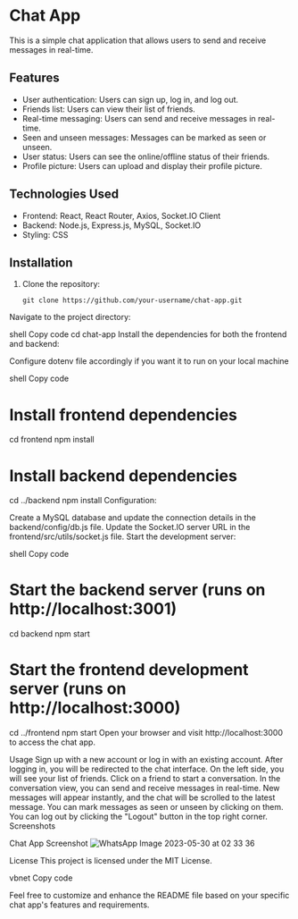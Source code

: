 # Chat App

This is a simple chat application that allows users to send and receive messages in real-time.

## Features

- User authentication: Users can sign up, log in, and log out.
- Friends list: Users can view their list of friends.
- Real-time messaging: Users can send and receive messages in real-time.
- Seen and unseen messages: Messages can be marked as seen or unseen.
- User status: Users can see the online/offline status of their friends.
- Profile picture: Users can upload and display their profile picture.

## Technologies Used

- Frontend: React, React Router, Axios, Socket.IO Client
- Backend: Node.js, Express.js, MySQL, Socket.IO
- Styling: CSS

## Installation

1. Clone the repository:

   ```shell
   git clone https://github.com/your-username/chat-app.git
Navigate to the project directory:

shell
Copy code
cd chat-app
Install the dependencies for both the frontend and backend:

Configure dotenv file accordingly if you want it to run on your local machine

shell
Copy code
# Install frontend dependencies
cd frontend
npm install

# Install backend dependencies
cd ../backend
npm install
Configuration:

Create a MySQL database and update the connection details in the backend/config/db.js file.
Update the Socket.IO server URL in the frontend/src/utils/socket.js file.
Start the development server:

shell
Copy code
# Start the backend server (runs on http://localhost:3001)
cd backend
npm start

# Start the frontend development server (runs on http://localhost:3000)
cd ../frontend
npm start
Open your browser and visit http://localhost:3000 to access the chat app.

Usage
Sign up with a new account or log in with an existing account.
After logging in, you will be redirected to the chat interface.
On the left side, you will see your list of friends. Click on a friend to start a conversation.
In the conversation view, you can send and receive messages in real-time.
New messages will appear instantly, and the chat will be scrolled to the latest message.
You can mark messages as seen or unseen by clicking on them.
You can log out by clicking the "Logout" button in the top right corner.
Screenshots

Chat App Screenshot
![WhatsApp Image 2023-05-30 at 02 33 36](https://github.com/ankitrout2903/Swingyy2/assets/88599131/164577c8-77f5-4d13-88cb-078da8907e5b)


License
This project is licensed under the MIT License.

vbnet
Copy code

Feel free to customize and enhance the README file based on your specific chat app's features and requirements.



